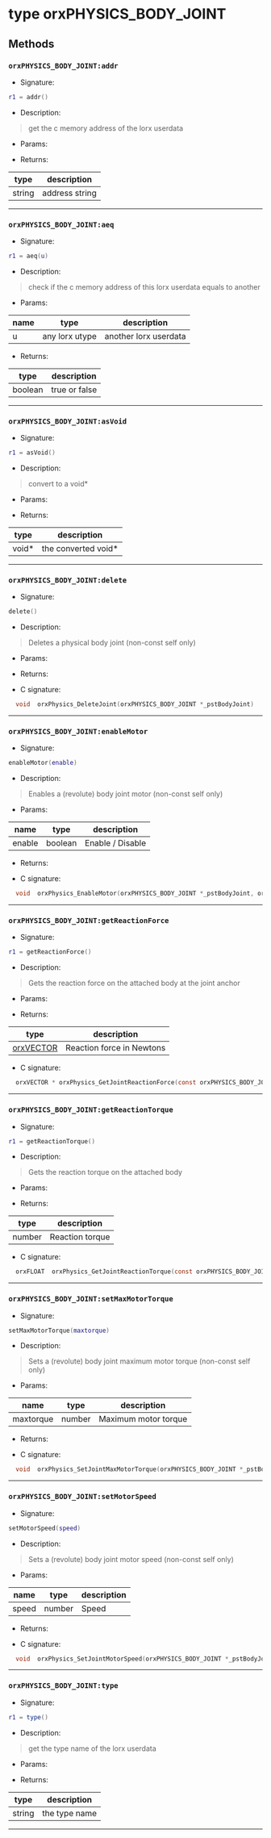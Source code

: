 # type orxPHYSICS_BODY_JOINT

> 

## Methods

### **`orxPHYSICS_BODY_JOINT:addr`**

* Signature:

```lua
r1 = addr()
```

* Description:

> get the c memory address of the lorx userdata

* Params:

* Returns:

type | description 
--- | ---
string | address string

---

### **`orxPHYSICS_BODY_JOINT:aeq`**

* Signature:

```lua
r1 = aeq(u)
```

* Description:

> check if the c memory address of this lorx userdata equals to another

* Params:

name | type | description 
--- | --- | ---
u | any lorx utype | another lorx userdata

* Returns:

type | description 
--- | ---
boolean | true or false

---

### **`orxPHYSICS_BODY_JOINT:asVoid`**

* Signature:

```lua
r1 = asVoid()
```

* Description:

> convert to a void\*

* Params:

* Returns:

type | description 
--- | ---
void\* | the converted void\*

---

### **`orxPHYSICS_BODY_JOINT:delete`**

* Signature:

```lua
delete()
```

* Description:

> Deletes a physical body joint (non-const self only)

* Params:

* Returns:

* C signature:

```c
  void  orxPhysics_DeleteJoint(orxPHYSICS_BODY_JOINT *_pstBodyJoint)
```

---

### **`orxPHYSICS_BODY_JOINT:enableMotor`**

* Signature:

```lua
enableMotor(enable)
```

* Description:

> Enables a \(revolute\) body joint motor (non-const self only)

* Params:

name | type | description 
--- | --- | ---
enable | boolean | Enable / Disable

* Returns:

* C signature:

```c
  void  orxPhysics_EnableMotor(orxPHYSICS_BODY_JOINT *_pstBodyJoint, orxBOOL _bEnable)
```

---

### **`orxPHYSICS_BODY_JOINT:getReactionForce`**

* Signature:

```lua
r1 = getReactionForce()
```

* Description:

> Gets the reaction force on the attached body at the joint anchor

* Params:

* Returns:

type | description 
--- | ---
[orxVECTOR](./orxVECTOR.md)  | Reaction force in Newtons

* C signature:

```c
  orxVECTOR * orxPhysics_GetJointReactionForce(const orxPHYSICS_BODY_JOINT *_pstBodyJoint, orxVECTOR *_pvForce)
```

---

### **`orxPHYSICS_BODY_JOINT:getReactionTorque`**

* Signature:

```lua
r1 = getReactionTorque()
```

* Description:

> Gets the reaction torque on the attached body

* Params:

* Returns:

type | description 
--- | ---
number | Reaction torque

* C signature:

```c
  orxFLOAT  orxPhysics_GetJointReactionTorque(const orxPHYSICS_BODY_JOINT *_pstBodyJoint)
```

---

### **`orxPHYSICS_BODY_JOINT:setMaxMotorTorque`**

* Signature:

```lua
setMaxMotorTorque(maxtorque)
```

* Description:

> Sets a \(revolute\) body joint maximum motor torque (non-const self only)

* Params:

name | type | description 
--- | --- | ---
maxtorque | number | Maximum motor torque

* Returns:

* C signature:

```c
  void  orxPhysics_SetJointMaxMotorTorque(orxPHYSICS_BODY_JOINT *_pstBodyJoint, orxFLOAT _fMaxTorque)
```

---

### **`orxPHYSICS_BODY_JOINT:setMotorSpeed`**

* Signature:

```lua
setMotorSpeed(speed)
```

* Description:

> Sets a \(revolute\) body joint motor speed (non-const self only)

* Params:

name | type | description 
--- | --- | ---
speed | number | Speed

* Returns:

* C signature:

```c
  void  orxPhysics_SetJointMotorSpeed(orxPHYSICS_BODY_JOINT *_pstBodyJoint, orxFLOAT _fSpeed)
```

---

### **`orxPHYSICS_BODY_JOINT:type`**

* Signature:

```lua
r1 = type()
```

* Description:

> get the type name of the lorx userdata

* Params:

* Returns:

type | description 
--- | ---
string | the type name

---

